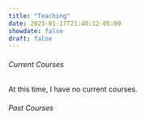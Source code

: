 ```yaml
---
title: "Teaching"
date: 2023-01-17T21:40:12-05:00
showdate: false
draft: false
---
```



###### Current Courses

At this time, I have no current courses.

###### Past Courses

